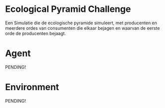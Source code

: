 # Ecological Pyramid Challenge

Een Simulatie die de ecologische pyramide simuleert, met producenten en meerdere ordes van consumenten die elkaar bejagen en waarvan de eerste orde de producenten
bejaagt.

# Agent

PENDING!

# Environment

PENDING!

